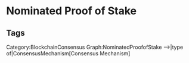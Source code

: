 # Nominated Proof of Stake

## Tags

Category:BlockchainConsensus
Graph:NominatedProofofStake -->|type of|ConsensusMechanism[Consensus Mechanism]

